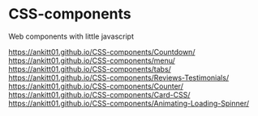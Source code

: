 # CSS-components
Web components with little javascript 

https://ankitt01.github.io/CSS-components/Countdown/  <br>
https://ankitt01.github.io/CSS-components/menu/<br>
https://ankitt01.github.io/CSS-components/tabs/<br>
https://ankitt01.github.io/CSS-components/Reviews-Testimonials/<br>
https://ankitt01.github.io/CSS-components/Counter/<br>
https://ankitt01.github.io/CSS-components/Card-CSS/<br>
https://ankitt01.github.io/CSS-components/Animating-Loading-Spinner/<br>
